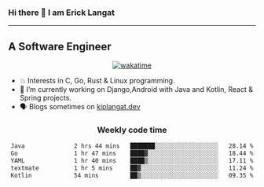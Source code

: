 ### Hi there 👋 I am Erick Langat
---
## A Software Engineer

<div align="center">
  
[![wakatime](https://wakatime.com/badge/user/55eadf42-c1c5-4930-b153-72952ac5ca5c.svg)](https://wakatime.com/@55eadf42-c1c5-4930-b153-72952ac5ca5c)

</div>

<!--
**elkiplangat/elkiplangat** is a ✨ _special_ ✨ repository because its `README.md` (this file) appears on your GitHub profile.

Here are some ideas to get you started:

- 🔭 I’m currently working on ...
- 🌱 I’m currently learning ...
- 👯 I’m looking to collaborate on ...
- 🤔 I’m looking for help with ...
- 💬 Ask me about ...
- 📫 How to reach me: ...
- 😄 Pronouns: ...
- ⚡ Fun fact: ...
-->
- 💥 Interests in C, Go, Rust & Linux programming. 
- 🔭 I’m currently working on Django,Android with Java and Kotlin, React & Spring projects.
-  🗣️ Blogs sometimes on [kiplangat.dev](https://kiplangat.dev)

<div align="center">
  <h3> Weekly code time </h3>

<!--START_SECTION:waka-->

```txt
Java              2 hrs 44 mins   ███████░░░░░░░░░░░░░░░░░░   28.14 %
Go                1 hr 47 mins    ████▓░░░░░░░░░░░░░░░░░░░░   18.44 %
YAML              1 hr 40 mins    ████▒░░░░░░░░░░░░░░░░░░░░   17.11 %
textmate          1 hr 5 mins     ██▓░░░░░░░░░░░░░░░░░░░░░░   11.24 %
Kotlin            54 mins         ██▒░░░░░░░░░░░░░░░░░░░░░░   09.35 %
```

<!--END_SECTION:waka-->

</div>
